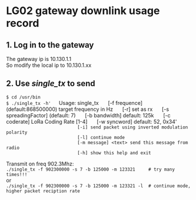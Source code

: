 # LG02 gateway downlink usage record  
  
## 1. Log in to the gateway  
The gateway ip is 10.130.1.1  
So modify the local ip to 10.130.1.xx  
  
## 2. Use *single_tx* to send  
`$ cd /usr/bin`  
`$ ./single_tx -h'  
`Usage: single_tx`  
`                           [-f frequence] <uint> (default:868500000) target frequency in Hz`  
`                           [-r] set as rx`  
`                           [-s spreadingFactor] <uint> (default: 7)`  
`                           [-b bandwidth] <uint> default: 125k`  
`                           [-c coderate] <uint> LoRa Coding Rate [1-4]`  
`                           [-w syncword] <uint> default: 52, 0x34'  
`                           [-i] send packet using inverted modulation polarity`  
`                           [-l] continue mode`  
`                           [-m message] <text> send this message from radio`  
`                           [-h] show this help and exit`  
  
Transmit on freq 902.3Mhz:  
`./single_tx -f 902300000 -s 7 -b 125000 -m 123321     # try many times!!!`  
or  
`./single_tx -f 902300000 -s 7 -b 125000 -m 123321 -l  # continue mode, higher packet reciption rate`  
  
